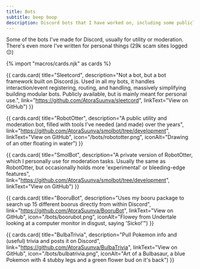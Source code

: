 ```yaml
---
title: Bots
subtitle: beep boop
description: Discord bots that I have worked on, including some publicly usable ones.
---
```


Some of the bots I've made for Discord, usually for utility or moderation. There's even more I've written for personal things (29k scam sites logged 😔)

{% import "macros/cards.njk" as cards %}

{{ cards.card(
  title="Sleetcord",
  description="Not a bot, but a bot framework built on Discord.js. Used in all my bots, it handles interaction/event registering, routing, and handling, massively simplifying building modular bots. Publicly available, but is mainly meant for personal use.",
  link="https://github.com/AtoraSuunva/sleetcord",
  linkText="View on GitHub") }}

{{ cards.card(
  title="RobotOtter",
  description="A public utility and moderation bot, filled with tools I've needed (and made) over the years",
  link="https://github.com/AtoraSuunva/smolbot/tree/development",
  linkText="View on GitHub",
  icon="/bots/robototter.png",
  iconAlt="Drawing of an otter floating in water") }}

{{ cards.card(
  title="SmolBot",
  description="A private version of RobotOtter, which I personally use for moderation tasks. Usually the same as RobotOtter, but occasionally holds more 'experimental' or bleeding-edge features",
  link="https://github.com/AtoraSuunva/smolbot/tree/development",
  linkText="View on GitHub") }}

{{ cards.card(
  title="BooruBot",
  description="Uses my booru package to search up 15 different boorus directly from within Discord",
  link="https://github.com/AtoraSuunva/BooruBot",
  linkText="View on GitHub",
  icon="/bots/boorubot.png",
  iconAlt="Flowey from Undertale looking at a computer monitor in disgust, saying 'Sicko!'") }}

{{ cards.card(
  title="BulbaTrivia",
  description="Pull Pokemon info and (useful) trivia and posts it on Discord",
  link="https://github.com/AtoraSuunva/BulbaTrivia",
  linkText="View on GitHub",
  icon="/bots/bulbatrivia.png",
  iconAlt="Art of a Bulbasaur, a blue Pokemon with 4 stubby legs and a green flower bud on it's back") }}
